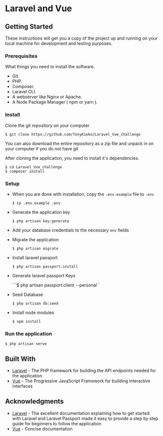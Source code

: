 # Laravel and Vue

## Getting Started
These instructions will get you a copy of the project up and running on your local machine for development and testing purposes.

### Prerequisites
What things you need to install the software.

* Git.
* PHP.
* Composer.
* Laravel CLI.
* A webserver like Nginx or Apache.
* A Node Package Manager ( npm or yarn ).

### Install
Clone the git repository on your computer

```$ git clone https://github.com/TonyKioko/Laravel_Vue_challenge```


You can also download the entire repository as a zip file and unpack in on your computer if you do not have git

After cloning the application, you need to install it's dependencies. 

```
$ cd Laravel_Vue_challenge
$ composer install
```


### Setup
- When you are done with installation, copy the `.env.example` file to `.env`

  ```$ cp .env.example .env```


- Generate the application key

  ```$ php artisan key:generate```


- Add your database credentials to the necessary `env` fields

- Migrate the application

  ```$ php artisan migrate```

- Install laravel passport

  ```$ php artisan passport:install```

- Generate laravel passport Keys

  ```$ php artisan passport:client --personal``

- Seed Database

  ```$ php artisan db:seed```


- Install node modules

  ```$ npm install```


### Run the application

  ```$ php artisan serve```


## Built With
* [Laravel](https://laravel.com) - The PHP framework for building the API endpoints needed for the application
* [Vue](https://vuejs.org) - The Progressive JavaScript Framework for building interactive interfaces

## Acknowledgments
* [Laravel](https://laravel.com) - The excellent documentation explaining how to get started with Laravel and Laravel Passport made it easy to provide a step by step guide for beginners to follow the application
* [Vue](https://vuejs.org) - Concise documentation 
